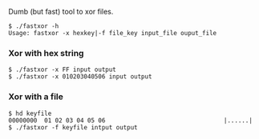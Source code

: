 Dumb (but fast) tool to xor files.

```console
$ ./fastxor -h
Usage: fastxor -x hexkey|-f file_key input_file ouput_file
```

### Xor with hex string

```console
$ ./fastxor -x FF input output
$ ./fastxor -x 010203040506 input output
```

### Xor with a file

```console
$ hd keyfile
00000000  01 02 03 04 05 06                                 |......|
$ ./fastxor -f keyfile intput output
```
